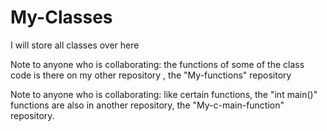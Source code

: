 # My-Classes
I will store all classes over here

Note to anyone who is collaborating: the functions of some of the class code
is there on my other repository , the "My-functions" repository

Note to anyone who is collaborating: like certain functions, the "int main()" functions are also
in another repository, the "My-c-main-function" repository.
